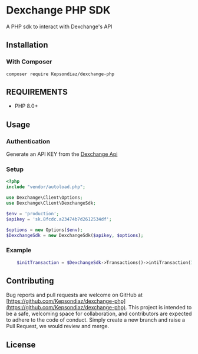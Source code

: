 # Dexchange PHP SDK
A PHP sdk to interact with Dexchange's API

## Installation  

### With Composer

`composer require Kepsondiaz/dexchange-php`

## REQUIREMENTS
- PHP 8.0+

## Usage
### Authentication
Generate an API KEY from the <a href="https://docs-api.dexchange.sn/introduction" target="_blank">Dexchange Api</a>  

### Setup

```php
<?php
include "vendor/autoload.php";

use Dexchange\Client\Options;
use Dexchange\Client\DexchangeSdk;

$env = 'production';
$apikey = 'sk.8fcdc.a23474b7d2612534df';

$options = new Options($env);
$DexchangeSdk = new DexchangeSdk($apikey, $options);
```

### Example

```php
    $initTransaction = $DexchangeSdk->Transactions()->intiTransaction(123, 'callBackUrl', 'externalTransactionId', 'failureUrl', 'number', 'serviceCode', 'successUrl');
``` 

## Contributing

Bug reports and pull requests are welcome on GitHub at [https://github.com/Kepsondiaz/dexchange-php](https://github.com/Kepsondiaz/dexchange-php). This project is intended to be a safe, welcoming space for collaboration, and contributors are expected to adhere to the code of conduct. Simply create a new branch and raise a Pull Request, we would review and merge.

## License
